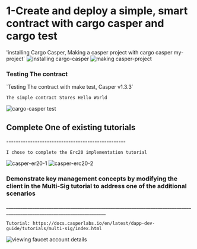 
<h1> 1-Create and deploy a simple, smart contract with cargo casper and cargo test </h1>

'installing Cargo Casper, Making a casper project with cargo casper my-project`
![installing cargo-casper](https://user-images.githubusercontent.com/83914557/133927704-5a48ebfc-fd36-41d9-9bdf-331ed9ad8c29.png)
![making casper-project](https://user-images.githubusercontent.com/83914557/133927709-4775bd74-fdf2-4d5d-a441-b306ec40760f.png)

<h3> Testing The contract </h3>
`Testing The contract with make test, Casper v1.3.3`

`The simple contract Stores Hello World`

![cargo-casper test](https://user-images.githubusercontent.com/83914557/133927516-52c3943f-de7f-4011-a7e7-b3f26e9e21b2.png)

<h2> Complete One of existing tutorials </h2>
--------------------------------------------------

`I chose to complete the Erc20 implementation tutorial`

![casper-er20-1](https://user-images.githubusercontent.com/83914557/135723826-9f72c07d-ae7f-4372-8800-3d7f8ac47497.png)
![casper-erc20-2](https://user-images.githubusercontent.com/83914557/135723827-ad3c375e-fb66-4616-87f6-09d87c88bf28.png)


<h3> Demonstrate key management concepts by modifying the client in the Multi-Sig tutorial to address one of the additional scenarios </h3>
________________________________________________________________________________________________________________________

`Tutorial: https://docs.casperlabs.io/en/latest/dapp-dev-guide/tutorials/multi-sig/index.html`


![viewing faucet account details](https://user-images.githubusercontent.com/83914557/134438432-9e4646e9-5dce-4091-a05d-48dcbe624ace.png)
